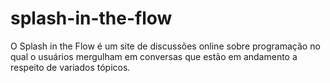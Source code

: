 # splash-in-the-flow
O Splash in the Flow é um site de discussões online sobre programação no qual o usuários  mergulham em conversas que estão em andamento a respeito de variados tópicos.
